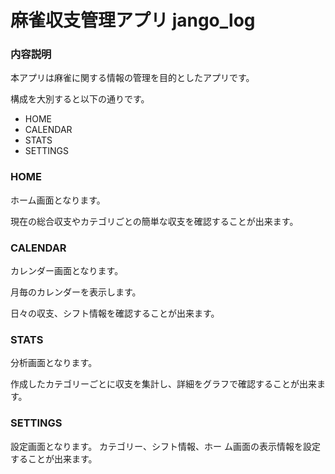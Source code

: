 # 麻雀収支管理アプリ jango_log

### 内容説明
本アプリは麻雀に関する情報の管理を目的としたアプリです。

構成を大別すると以下の通りです。
- HOME
- CALENDAR
- STATS
- SETTINGS

### HOME
ホーム画面となります。

現在の総合収支やカテゴリごとの簡単な収支を確認することが出来ます。

### CALENDAR
カレンダー画面となります。

月毎のカレンダーを表示します。

日々の収支、シフト情報を確認することが出来ます。

### STATS
分析画面となります。

作成したカテゴリーごとに収支を集計し、詳細をグラフで確認することが出来ます。

### SETTINGS
設定画面となります。
カテゴリー、シフト情報、ホー
ム画面の表示情報を設定することが出来ます。
